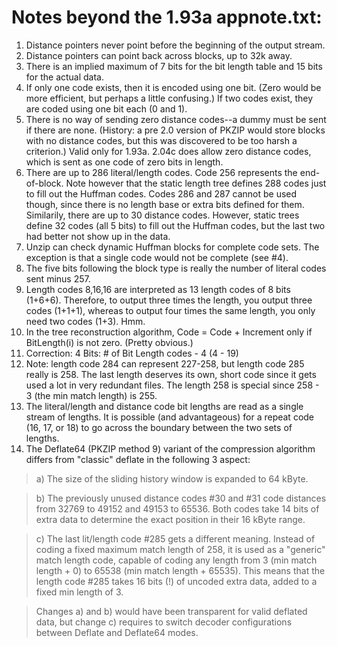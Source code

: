 # Notes beyond the 1.93a appnote.txt: #

  1. Distance pointers never point before the beginning of the output stream.
  1. Distance pointers can point back across blocks, up to 32k away.
  1. There is an implied maximum of 7 bits for the bit length table and 15 bits for the actual data.
  1. If only one code exists, then it is encoded using one bit.  (Zero would be more efficient, but perhaps a little confusing.)  If two codes exist, they are coded using one bit each (0 and 1).
  1. There is no way of sending zero distance codes--a dummy must be sent if there are none.  (History: a pre 2.0 version of PKZIP would store blocks with no distance codes, but this was discovered to be too harsh a criterion.)  Valid only for 1.93a.  2.04c does allow zero distance codes, which is sent as one code of zero bits in length.
  1. There are up to 286 literal/length codes.  Code 256 represents the end-of-block.  Note however that the static length tree defines 288 codes just to fill out the Huffman codes.  Codes 286 and 287 cannot be used though, since there is no length base or extra bits defined for them.  Similarily, there are up to 30 distance codes. However, static trees define 32 codes (all 5 bits) to fill out the Huffman codes, but the last two had better not show up in the data.
  1. Unzip can check dynamic Huffman blocks for complete code sets. The exception is that a single code would not be complete (see #4).
  1. The five bits following the block type is really the number of literal codes sent minus 257.
  1. Length codes 8,16,16 are interpreted as 13 length codes of 8 bits (1+6+6).  Therefore, to output three times the length, you output three codes (1+1+1), whereas to output four times the same length, you only need two codes (1+3).  Hmm.
  1. In the tree reconstruction algorithm, Code = Code + Increment only if BitLength(i) is not zero.  (Pretty obvious.)
  1. Correction: 4 Bits: # of Bit Length codes - 4     (4 - 19)
  1. Note: length code 284 can represent 227-258, but length code 285 really is 258.  The last length deserves its own, short code since it gets used a lot in very redundant files.  The length 258 is special since 258 - 3 (the min match length) is 255.
  1. The literal/length and distance code bit lengths are read as a single stream of lengths.  It is possible (and advantageous) for a repeat code (16, 17, or 18) to go across the boundary between the two sets of lengths.
  1. The Deflate64 (PKZIP method 9) variant of the compression algorithm differs from "classic" deflate in the following 3 aspect:

> a) The size of the sliding history window is expanded to 64 kByte.

> b) The previously unused distance codes #30 and #31 code distances from 32769 to 49152 and 49153 to 65536.  Both codes take 14 bits of extra data to determine the exact position in their 16 kByte range.

> c) The last lit/length code #285 gets a different meaning. Instead of coding a fixed maximum match length of 258, it is used as a "generic" match length code, capable of coding any length from 3 (min match length + 0) to 65538 (min match length + 65535). This means that the length code #285 takes 16 bits (!) of uncoded extra data, added to a fixed min length of 3.

> Changes a) and b) would have been transparent for valid deflated data, but change c) requires to switch decoder configurations between Deflate and Deflate64 modes.